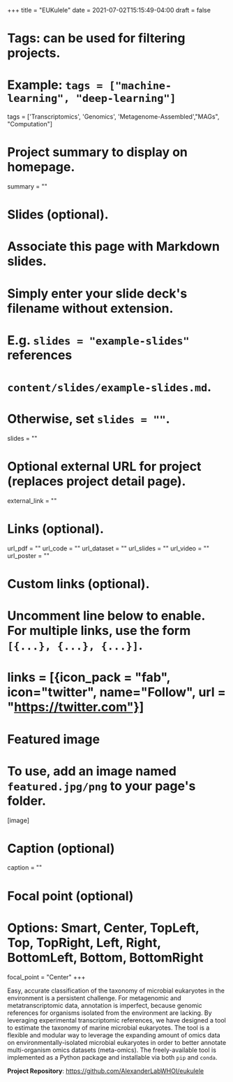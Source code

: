 +++
title = "EUKulele"
date = 2021-07-02T15:15:49-04:00
draft = false

# Tags: can be used for filtering projects.
# Example: `tags = ["machine-learning", "deep-learning"]`
tags = ['Transcriptomics', 'Genomics', 'Metagenome-Assembled',"MAGs", "Computation"]

# Project summary to display on homepage.
summary = ""

# Slides (optional).
#   Associate this page with Markdown slides.
#   Simply enter your slide deck's filename without extension.
#   E.g. `slides = "example-slides"` references
#   `content/slides/example-slides.md`.
#   Otherwise, set `slides = ""`.
slides = ""

# Optional external URL for project (replaces project detail page).
external_link = ""

# Links (optional).
url_pdf = ""
url_code = ""
url_dataset = ""
url_slides = ""
url_video = ""
url_poster = ""

# Custom links (optional).
#   Uncomment line below to enable. For multiple links, use the form `[{...}, {...}, {...}]`.
# links = [{icon_pack = "fab", icon="twitter", name="Follow", url = "https://twitter.com"}]

# Featured image
# To use, add an image named `featured.jpg/png` to your page's folder.
[image]
  # Caption (optional)
  caption = ""

  # Focal point (optional)
  # Options: Smart, Center, TopLeft, Top, TopRight, Left, Right, BottomLeft, Bottom, BottomRight
  focal_point = "Center"
+++

Easy, accurate classification of the taxonomy of microbial eukaryotes in the environment is a persistent challenge. For metagenomic and metatranscriptomic data, annotation is imperfect, because genomic references for organisms isolated from the environment are lacking. By leveraging experimental transcriptomic references, we have designed a tool to estimate the taxonomy of marine microbial eukaryotes. The tool is a flexible and modular way to leverage the expanding amount of omics data on environmentally-isolated microbial eukaryotes in order to better annotate multi-organism omics datasets (meta-omics). The freely-available tool is implemented as a Python package and installable via both `pip` and `conda`. 

**Project Repository**: https://github.com/AlexanderLabWHOI/eukulele
